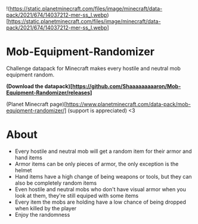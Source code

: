 !(https://static.planetminecraft.com/files/image/minecraft/data-pack/2021/674/14037212-mer-ss_l.webp)[https://static.planetminecraft.com/files/image/minecraft/data-pack/2021/674/14037212-mer-ss_l.webp]
# Mob-Equipment-Randomizer
Challenge datapack for Minecraft makes every hostile and neutral mob equipment random.

**(Download the datapack)[https://github.com/Shaaaaaaaaaron/Mob-Equipment-Randomizer/releases]**

(Planet Minecraft page)[https://www.planetminecraft.com/data-pack/mob-equipment-randomizer/] (support is appreciated) <3

# **About**
- Every hostile and neutral mob will get a random item for their armor and hand items
- Armor items can be only pieces of armor, the only exception is the helmet
- Hand items have a high change of being weapons or tools, but they can also be completely random items
- Even hostile and neutral mobs who don't have visual armor when you look at them, they're still equiped with some items
- Every item the mobs are holding have a low chance of being dropped when killed by the player
- Enjoy the randomness
